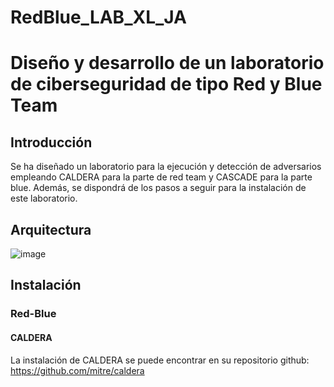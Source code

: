 # RedBlue_LAB_XL_JA
# Diseño y desarrollo de un laboratorio de ciberseguridad de tipo Red y Blue Team
## Introducción
 Se ha diseñado un laboratorio para la ejecución y detección de adversarios empleando CALDERA para la parte de red team y CASCADE para la parte blue. Además, se dispondrá de los pasos a seguir para la instalación de este laboratorio.
## Arquitectura
![image](https://github.com/UPM-RSTI/RedBlue_LAB_XL_JA/assets/117222099/601191ef-a32a-4a49-9d42-8bfa7f066aa2)
## Instalación
### Red-Blue
#### CALDERA
La instalación de CALDERA se puede encontrar en su repositorio github: https://github.com/mitre/caldera 
